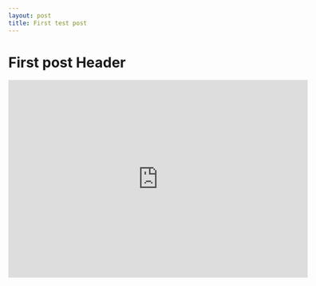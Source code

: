 ```yaml
---
layout: post
title: First test post
---
```


# First post Header


<iframe src="https://lichess.org/embed/m0D9J90m#104?theme=auto&bg=auto"
width=600 height=397 frameborder=0></iframe>

